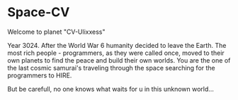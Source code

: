 # Space-CV
Welcome to planet "CV-Ulixxess"

Year 3024. After the World War 6 humanity decided to leave the Earth. The most rich people - programmers, as they were called once, moved to their own planets to find the peace and build their own worlds.
You are the one of the last cosmic samurai's traveling through the space searching for the programmers to HIRE.

But be carefull, no one knows what waits for u in this unknown world...
